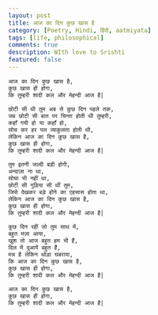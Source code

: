 ```yaml
---
layout: post
title: आज का दिन कुछ खास है
category: [Poetry, Hindi, हिंदी, aatmiyata]
tags: [life, philosophical]
comments: true
description: WIth love to Srishti
featured: false
---
```


    आज का दिन कुछ खास है,
    कुछ खास ही होगा,
    कि तुम्हरी शादी कल और मेहन्दी आज है|

    छोटी सी थी तुम अब से कुछ दिन पहले तक,
    जब छोटी सी बात पर चिन्ता होती थी तुम्हरी,
    कहाँ गयी हो या कहाँ हो,
    सोच कर हर पल व्याकुलता होती थी,
    लेकिन आज का दिन कुछ खास है,
    कुछ खास ही होगा,
    कि तुम्हरी शादी कल और मेहन्दी आज है|

    तुम इतनी जल्दी बड़ी होगी,
    अन्दाज़ा ना था,
    सोचा भी नहीं था,
    छोटी सी गुड़िया सी थीं तुम,
    जिसे देखकर बड़े होने का एहसास होता था,
    लेकिन आज का दिन कुछ खास है,
    कुछ खास ही होगा,
    कि तुम्हरी शादी कल और मेहन्दी आज है|

    कुछ दिन रहीं जो तुम साथ में,
    बहुत मज़ा आया,
    खुश तो आज बहुत हम भी हैं,
    दिल में दुआयें बहुत हैं,
    मन्न है लेकिन थोड़ा घबराया,
    कि आज का दिन कुछ खास है,
    कुछ खास ही होगा,
    कि तुम्हरी शादी कल और मेहन्दी आज है|

    आज का दिन कुछ खास है,
    कुछ खास ही होगा,
    कि तुम्हरी शादी कल और मेहन्दी आज है|